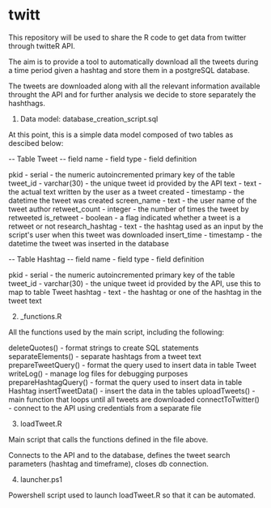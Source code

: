 # twitt

This repository will be used to share the R code to get data from twitter through twitteR API.

The aim is to provide a tool to automatically download all the tweets during a time period given a hashtag and store them in a postgreSQL database.

The tweets are downloaded along with all the relevant information available throught the API and for further analysis we decide to store separately the hashthags.


1) Data model: database_creation_script.sql

At this point, this is a simple data model composed of two tables as descibed below:

-- Table Tweet -- field name - field type - field definition

pkid - serial - the numeric autoincremented primary key of the table
tweet_id - varchar(30) - the unique tweet id provided by the API
text - text - the actual text written by the user as a tweet
created - timestamp - the datetime the tweet was created
screen_name - text - the user name of the tweet author
retweet_count - integer - the number of times the tweet by retweeted
is_retweet - boolean - a flag indicated whether a tweet is a retweet or not
research_hashtag - text - the hashtag used as an input by the script's user when this tweet was downloaded
insert_time - timestamp - the datetime the tweet was inserted in the database

-- Table Hashtag -- field name - field type - field definition

pkid - serial - the numeric autoincremented primary key of the table
tweet_id - varchar(30) - the unique tweet id provided by the API, use this to map to table Tweet 
hashtag - text - the hashtag or one of the hashtag in the tweet text


2) _functions.R

All the functions used by the main script, including the following:

deleteQuotes() - format strings to create SQL statements
separateElements() - separate hashtags from a tweet text
prepareTweetQuery() - format the query used to insert data in table Tweet
writeLog() - manage log files for debugging purposes
prepareHashtagQuery() - format the query used to insert data in table Hashtag
insertTweetData() - insert the data in the tables
uploadTweets() - main function that loops until all tweets are downloaded
connectToTwitter() - connect to the API using credentials from a separate file

3) loadTweet.R

Main script that calls the functions defined in the file above.

Connects to the API and to the database, defines the tweet search parameters (hashtag and timeframe), closes db connection.


4) launcher.ps1

Powershell script used to launch loadTweet.R so that it can be automated.
